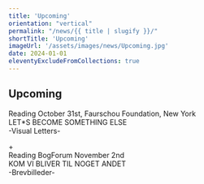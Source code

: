 ```yaml
---
title: 'Upcoming'
orientation: "vertical"
permalink: "/news/{{ title | slugify }}/"
shortTitle: 'Upcoming'
imageUrl: '/assets/images/news/Upcoming.jpg'
date: 2024-01-01
eleventyExcludeFromCollections: true
---
```



<h2>Upcoming</h2>

<p>
Reading October 31st, Faurschou Foundation, New York<br/>
LET*S BECOME SOMETHING ELSE<br/>
-Visual Letters-</p>
<p>+<br/>
Reading BogForum November 2nd<br/>
KOM VI BLIVER TIL NOGET ANDET<br/>
-Brevbilleder-</p>
<!--
<p>+<br/>
CALL & RESPONSE, soloudstilling, Printers Proof<br/>
<a href="https://kunsten.nu/artguide/venue/ole-vinter-room/" target="_blank">https://kunsten.nu/artguide/venue/ole-vinter-room/</a></p>
<p>+<br/>
Intensiteter, 1. sal Bjørnsonsvej 100, 2500 Valby<br/>
Fernisering den 22/9 2024<br/>
Ikon: Maleri. 2022. 50 x 40cm, forskellige medier på bomuld.</p>
-->
